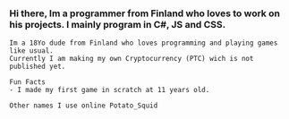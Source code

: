 ### Hi there, Im a programmer from Finland who loves to work on his projects. I mainly program in C#, JS and CSS. 
    Im a 18Yo dude from Finland who loves programming and playing games like usual.
    Currently I am making my own Cryptocurrency (PTC) wich is not published yet.
    
    Fun Facts
    - I made my first game in scratch at 11 years old.
    
    Other names I use online Potato_Squid

<!--
**Chrisuk4/Chrisuk4** is a ✨ _special_ ✨ repository because its `README.md` (this file) appears on your GitHub profile.

Here are some ideas to get you started:

- 🔭 I’m currently working on ...
- 🌱 I’m currently learning ...
- 👯 I’m looking to collaborate on ...
- 🤔 I’m looking for help with ...
- 💬 Ask me about ...
- 📫 How to reach me: ...
- 😄 Pronouns: ...
- ⚡ Fun fact: ...
-->

